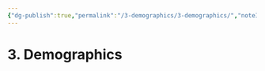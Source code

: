 ```yaml
---
{"dg-publish":true,"permalink":"/3-demographics/3-demographics/","noteIcon":""}
---
```


# 3. Demographics


